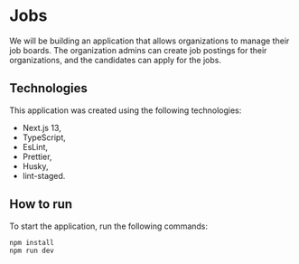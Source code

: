 # Jobs

We will be building an application that allows organizations to manage their job boards. The organization admins can create job postings for their organizations, and the candidates can apply for the jobs.

## Technologies

This application was created using the following technologies:

- Next.js 13,
- TypeScript,
- EsLint,
- Prettier,
- Husky,
- lint-staged.

## How to run

To start the application, run the following commands:

```cmd
npm install
npm run dev
```
